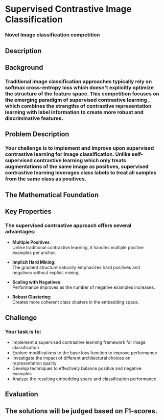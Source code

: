 # Supervised Contrastive Image Classification

### Novel Image classification competition

## Description

## Background

### Traditional image classification approaches typically rely on softmax cross-entropy loss which doesn't explicitly optimize the structure of the feature space. This competition focuses on the emerging paradigm of supervised contrastive learning , which combines the strengths of contrastive representation learning with label information to create more robust and discriminative features.

## Problem Description

### Your challenge is to implement and improve upon supervised contrastive learning for image classification. Unlike self-supervised contrastive learning which only treats augmentations of the same image as positives, supervised contrastive learning leverages class labels to treat all samples from the same class as positives.

## The Mathematical Foundation

## Key Properties

### The supervised contrastive approach offers several advantages:

- **Multiple Positives**:  
  Unlike traditional contrastive learning, it handles multiple positive examples per anchor.

- **Implicit Hard Mining**:  
  The gradient structure naturally emphasizes hard positives and negatives without explicit mining.

- **Scaling with Negatives**:  
  Performance improves as the number of negative examples increases.

- **Robust Clustering**:  
  Creates more coherent class clusters in the embedding space.

## Challenge

### Your task is to:
- Implement a supervised contrastive learning framework for image classification
- Explore modifications to the base loss function to improve performance
- Investigate the impact of different architectural choices on representation quality
- Develop techniques to effectively balance positive and negative examples
- Analyze the resulting embedding space and classification performance

## Evaluation
## The solutions will be judged based on F1-scores.